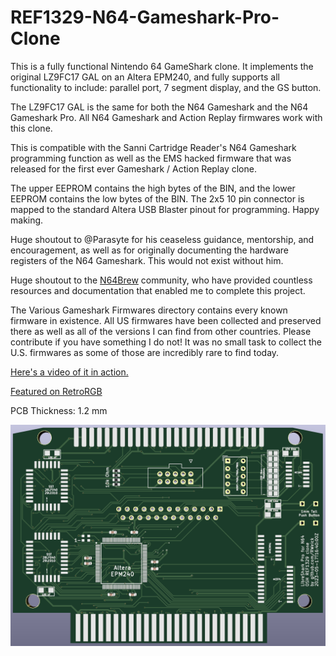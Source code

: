 # REF1329-N64-Gameshark-Pro-Clone
This is a fully functional Nintendo 64 GameShark clone. It implements the original LZ9FC17 GAL on an Altera EPM240, and fully supports all functionality to include: parallel port, 7 segment display, and the GS button.

The LZ9FC17 GAL is the same for both the N64 Gameshark and the N64 Gameshark Pro. All N64 Gameshark and Action Replay firmwares work with this clone.

This is compatible with the Sanni Cartridge Reader's N64 Gameshark programming function as well as the EMS hacked firmware that was released for the first ever Gameshark / Action Replay clone.

The upper EEPROM contains the high bytes of the BIN, and the lower EEPROM contains the low bytes of the BIN. The 2x5 10 pin connector is mapped to the standard Altera USB Blaster pinout for programming. Happy making.

Huge shoutout to @Parasyte for his ceaseless guidance, mentorship, and encouragement, as well as for originally documenting the hardware registers of the N64 Gameshark. This would not exist without him.

Huge shoutout to the [N64Brew](https://n64brew.dev/wiki/Main_Page) community, who have provided countless resources and documentation that enabled me to complete this project.

The Various Gameshark Firmwares directory contains every known firmware in existence. All US firmwares have been collected and preserved there as well as all of the versions I can find from other countries. Please contribute if you have something I do not! It was no small task to collect the U.S. firmwares as some of those are incredibly rare to find today.

[Here's a video of it in action.](https://youtu.be/faCqaDdL_ds)

[Featured on RetroRGB](https://www.retrorgb.com/libreshark-pro-n64-gameshark.html)

PCB Thickness: 1.2 mm

![Front side of the PCB](Altera_PR.png)

